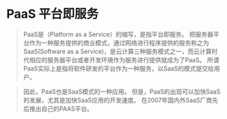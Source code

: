 # PaaS 平台即服务

> PaaS是（Platform as a Service）的缩写，是指平台即服务。 
> 把服务器平台作为一种服务提供的商业模式，通过网络进行程序提供的服务称之为SaaS(Software as a Service)，是云计算三种服务模式之一，而云计算时代相应的服务器平台或者开发环境作为服务进行提供就成为了PaaS。
> 所谓PaaS实际上是指将软件研发的平台作为一种服务，以SaaS的模式提交给用户。

> 因此，PaaS也是SaaS模式的一种应用。
> 但是，PaaS的出现可以加快SaaS的发展，尤其是加快SaaS应用的开发速度。
> 在2007年国内外SaaS厂商先后推出自己的PAAS平台。
